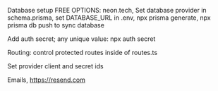 Database setup
FREE OPTIONS: neon.tech,
Set database provider in schema.prisma, set DATABASE_URL in .env, npx prisma generate, npx prisma db push to sync database

Add auth secret; any unique value: npx auth secret

Routing: control protected routes inside of routes.ts

Set provider client and secret ids

Emails, https://resend.com
